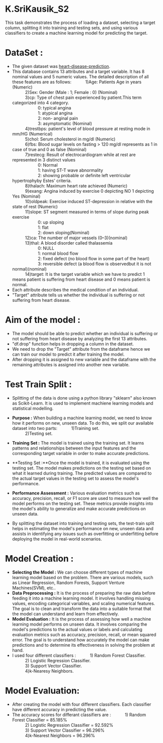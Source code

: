 # K.SriKausik_S2

This task demonstrates the process of loading a dataset, selecting a target column, splitting it into training and testing sets, and using various classifiers to create a machine learning model for predicting the target.

 # DataSet :

 - The given dataset was [heart-disease-prediction](https://www.kaggle.com/datasets/ritwikb3/heart-disease-statlog).
 - This database contains 13 attributes and a target variable. It has 8 nominal values and 5 numeric values. The detailed description of all these features are as follows:
        &emsp;&emsp;&emsp;1)Age: Patients Age in years (Numeric) <br>
        &emsp;&emsp;&emsp;2)Sex: Gender (Male : 1; Female : 0) (Nominal)<br>
        &emsp;&emsp;&emsp;3)cp: Type of chest pain experienced by patient.This term categorized into 4 category.<br>
                &emsp;&emsp;&emsp;&emsp;&emsp;&emsp;0: typical angina<br>
                &emsp;&emsp;&emsp;&emsp;&emsp;&emsp;1: atypical angina<br>
                &emsp;&emsp;&emsp;&emsp;&emsp;&emsp;2: non- anginal pain<br>
                &emsp;&emsp;&emsp;&emsp;&emsp;&emsp;3: asymptomatic (Nominal)<br>
        &emsp;&emsp;&emsp;4)trestbps: patient's level of blood pressure at resting mode in mm/HG (Numerical)<br>
        &emsp;&emsp;&emsp;5)chol: Serum cholesterol in mg/dl (Numeric)<br>
        &emsp;&emsp;&emsp;6)fbs: Blood sugar levels on fasting > 120 mg/dl represents as 1 in case of true and 0 as false (Nominal)<br>
        &emsp;&emsp;&emsp;7)restecg: Result of electrocardiogram while at rest are represented in 3 distinct values<br>
                &emsp;&emsp;&emsp;&emsp;&emsp;&emsp;0: Normal <br>
                &emsp;&emsp;&emsp;&emsp;&emsp;&emsp;1: having ST-T wave abnormality  <br>
                &emsp;&emsp;&emsp;&emsp;&emsp;&emsp;2: showing probable or definite left ventricular hypertrophyby Estes' criteria.<br>
        &emsp;&emsp;&emsp;8)thalach: Maximum heart rate achieved (Numeric)<br>
        &emsp;&emsp;&emsp;9)exang: Angina induced by exercise 0 depicting NO 1 depicting Yes (Nominal)<br>
        &emsp;&emsp;&emsp;10)oldpeak: Exercise induced ST-depression in relative with the state of rest (Numeric)<br>
        &emsp;&emsp;&emsp;11)slope: ST segment measured in terms of slope during peak exercise<br>
                &emsp;&emsp;&emsp;&emsp;&emsp;&emsp;0: up sloping <br>
                &emsp;&emsp;&emsp;&emsp;&emsp;&emsp;1: flat<br>
                &emsp;&emsp;&emsp;&emsp;&emsp;&emsp;2: down sloping(Nominal)<br>
        &emsp;&emsp;&emsp;12)ca: The number of major vessels (0–3)(nominal)<br>
        &emsp;&emsp;&emsp;13)thal: A blood disorder called thalassemia<br>
                &emsp;&emsp;&emsp;&emsp;&emsp;&emsp;0: NULL <br>
                &emsp;&emsp;&emsp;&emsp;&emsp;&emsp;1: normal blood flow <br>
                &emsp;&emsp;&emsp;&emsp;&emsp;&emsp;2: fixed defect (no blood flow in some part of the heart) <br>
                &emsp;&emsp;&emsp;&emsp;&emsp;&emsp;3: reversible defect (a blood flow is observedbut it is not normal)(nominal)<br>
        &emsp;&emsp;&emsp;14)target: It is the target variable which we have to predict 1 means patient is suffering from heart disease and 0 means patient is normal.<br>
 - Each attribute describes the medical condition of an individual.<br>
 - "Target" attribute tells us whether the individual is suffering or not suffering from heart disease.<br>

# Aim of the model :
 - The model should be able to predict whether an individual is suffering or not suffering from heart disease by analyzing the first 13 attributes.<br>
 - "df.drop" function helps in dropping a column in the dataset.<br>
 - We need to drop the "Target" attribute from the dataframe hence we can train our model to predict it after training the model.<br>
 - After dropping it is assigned to new variable and the dataframe with the remaining attributes is assigned into another new variable.<br>

 # Test Train Split :
 - Splitting of the data is done using a python library "sklearn" also known as Scikit-Learn. It is used to implement machiene learning models and statistical modelling.<br>
 - **Purpose :** When building a machine learning model, we need to know how it performs on new, unseen data. To do this, we split our available dataset into two parts:
                &emsp;&emsp;&emsp;1)Training set.<br>
                &emsp;&emsp;&emsp;2)Testing set.<br>

 - **Training Set :** The model is trained using the training set. It learns patterns and relationships between the input features and the corresponding target variable in order to make accurate predictions.<br>
 - **Testing Set :**Once the model is trained, it is evaluated using the testing set. The model makes predictions on the testing set based on what it learned during training. The predicted values are compared to the actual target values in the testing set to assess the model's performance.<br>
 - **Performance Assessment :** Various evaluation metrics such as accuracy, precision, recall, or F1 score are used to measure how well the model performs on the testing set. These metrics provide insights into the model's ability to generalize and make accurate predictions on unseen data.<br>
 - By splitting the dataset into training and testing sets, the test-train split helps in estimating the model's performance on new, unseen data and assists in identifying any issues such as overfitting or underfitting before deploying the model in real-world scenarios.<br>

# Model Creation :
 - **Selecting the Model :** We can choose different types of machine learning model based on the problem. There are various models, such as Linear Regression, Random Forests, Support Venture Machines(SVM), etc..<br> 
 - **Data Preprocessing :** It is the process of preparing the raw data before feeding it into a machine learning model. It involves handling missing values, encoding categorical variables, and scaling numerical features. The goal is to clean and transform the data into a suitable format that the model can understand and learn from effectively.<br>
 - **Model Evaluation :** It is the process of assessing how well a machine learning model performs on unseen data. It involves comparing the model's predictions to the actual values or labels and calculating evaluation metrics such as accuracy, precision, recall, or mean squared error. The goal is to understand how accurately the model can make predictions and to determine its effectiveness in solving the problem at hand.<br>
 - I used four different classifiers :
                &emsp;&emsp;&emsp;1) Random Forest Classifier.<br>
                &emsp;&emsp;&emsp;2) Logistic Regression Classifier.<br>
                &emsp;&emsp;&emsp;3) Support Vector Classifier.<br>
                &emsp;&emsp;&emsp;4)k-Nearesy Neighbors.<br>

# Model Evaluation:

 - After creating the model with four different classifiers. Each classifier have different accuracy in predicting the value.
 - The accuracy scores for differant classifiers are :
                &emsp;&emsp;&emsp;1) Random Forest Classifier = 85.185%<br>
                &emsp;&emsp;&emsp;2) Logistic Regression Classifier = 92.592%<br>
                &emsp;&emsp;&emsp;3) Support Vector Classifier =  96.296%<br>
                &emsp;&emsp;&emsp;4)k-Nearest Neighbors = 96.296%<br>